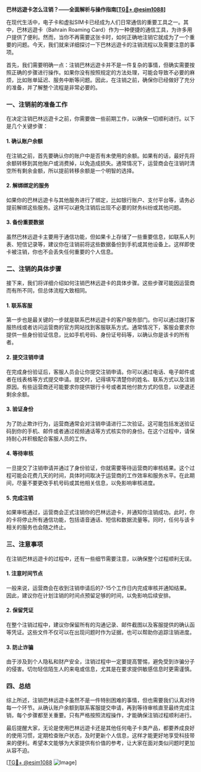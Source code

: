 **巴林远遊卡怎么注销？——全面解析与操作指南[[TG💪+ @esim1088](https://t.me/s/esim1088)]**

在现代生活中，电子卡和虚拟SIM卡已经成为人们日常通信的重要工具之一。其中，巴林远遊卡（Bahrain Roaming Card）作为一种便捷的通信工具，为许多用户提供了便利。然而，当你不再需要这张卡时，如何正确地注销它就成为了一个重要的问题。今天，我们就来详细探讨一下巴林远遊卡的注销流程以及需要注意的事项。

首先，我们需要明确一点：注销巴林远遊卡并不是一件复杂的事情，但确实需要按照正确的步骤进行操作。如果你没有按照规定的方法处理，可能会导致不必要的麻烦，比如账单延迟、服务中断等问题。因此，在注销之前，确保你已经做好了充分的准备，并了解整个流程是非常必要的。

### 一、注销前的准备工作

在决定注销巴林远遊卡之前，你需要做一些前期工作，以确保一切顺利进行。以下是几个关键步骤：

#### 1. 确认账户余额
在注销之前，首先要确认你的账户中是否有未使用的余额。如果有的话，最好先将余额转移到其他账户或消费掉，以免造成损失。通常情况下，运营商会在注销时清空所有剩余金额，所以提前转移余额是一个明智的选择。

#### 2. 解绑绑定的服务
如果你的巴林远遊卡与其他服务进行了绑定，比如银行账户、支付平台等，请务必提前解绑这些服务。这样可以避免注销后出现不必要的财务纠纷或其他问题。

#### 3. 备份重要数据
虽然巴林远遊卡主要用于通信功能，但如果卡上存储了一些重要信息，如联系人列表、短信记录等，建议你在注销前将这些数据备份到手机或其他设备上。这样即使卡被注销，你也不会丢失任何重要的个人信息。

### 二、注销的具体步骤

接下来，我们将详细介绍如何注销巴林远遊卡的具体步骤。这些步骤可能因运营商而有所不同，但总体流程大致相同。

#### 1. 联系客服
第一步也是最关键的一步就是联系巴林远遊卡的客户服务部门。你可以通过拨打客服热线或者访问运营商的官方网站找到客服联系方式。通常情况下，客服会要求你提供一些身份验证信息，比如手机号码、身份证号码等，以确认你是该卡的所有者。

#### 2. 提交注销申请
在完成身份验证后，客服人员会让你提交注销申请。你可以通过电话、电子邮件或者在线表格等方式提交申请。提交时，记得填写清楚你的姓名、联系方式以及注销原因。有些运营商还可能要求你提供银行卡号或者其他付款方式的信息，以便退还剩余余额。

#### 3. 验证身份
为了防止欺诈行为，运营商通常会对注销申请进行二次验证。这可能包括发送验证码到你的手机、邮件或者通过视频通话等方式核实你的身份。在这个过程中，请保持耐心并积极配合客服人员的工作。

#### 4. 等待审核
一旦提交了注销申请并通过了身份验证，你就需要等待运营商的审核结果。这个过程可能会花费几天的时间，具体时间取决于运营商的工作效率和服务水平。在此期间，尽量不要更改手机号码或其他相关信息，以免影响审核进度。

#### 5. 完成注销
如果审核通过，运营商会正式注销你的巴林远遊卡，并通知你注销成功。此时，你的卡将停止所有通信功能，包括语音通话、短信和数据流量等。同时，任何与该卡相关的服务也会随之终止。

### 三、注意事项

在注销巴林远遊卡的过程中，还有一些细节需要注意，以确保整个过程顺利无误。

#### 1. 注意时间节点
一般来说，运营商会在收到注销申请后的7-15个工作日内完成审核并通知结果。因此，建议你在计划注销的时间点预留足够的时间，以免影响后续安排。

#### 2. 保留凭证
在整个注销过程中，建议你保留所有的沟通记录、邮件截图以及客服提供的确认函等凭证。这些文件不仅可以在出现问题时作为证据，也可以帮助你追踪注销进度。

#### 3. 防止诈骗
由于涉及到个人隐私和财产安全，注销过程中一定要提高警惕，避免受到诈骗分子的侵害。切勿轻信陌生人的来电或信息，尤其是在要求提供敏感信息时更需谨慎。

### 四、总结

综上所述，注销巴林远遊卡虽然不是一件特别困难的事情，但也需要我们认真对待每一个环节。从确认账户余额到联系客服提交申请，再到等待审核直至最终完成注销，每个步骤都至关重要。只有严格按照流程操作，才能确保注销过程顺利进行。

最后提醒大家，无论是使用巴林远遊卡还是其他任何电子卡类产品，都要养成良好的使用习惯，定期检查账户状态，及时更新个人信息，这样才能更好地享受科技带来的便利。希望本文能够为大家提供有价值的参考，让大家在面对类似问题时更加从容不迫。

[[TG💪+ @esim1088](https://t.me/s/esim1088) ![Image](https://i.postimg.cc/4NQfJmqS/Snipaste-2025-05-13-00-14-12.png)]